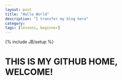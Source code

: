 ```yaml
---
layout: post
title: "Hello World"
description: "I transfer my blog here"
category: 
tags: [lessons, beginner]
---
```

{% include JB/setup %}

# THIS IS MY GITHUB HOME, WELCOME!
